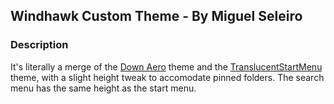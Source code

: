 ## Windhawk Custom Theme - By Miguel Seleiro

### Description

It's literally a merge of the [Down Aero](https://github.com/ramensoftware/windows-11-start-menu-styling-guide/blob/main/Themes/Down%20Aero/README.md) theme and the [TranslucentStartMenu](https://github.com/ramensoftware/windows-11-start-menu-styling-guide/blob/main/Themes/TranslucentStartMenu/README.md) theme, with a slight height tweak to accomodate pinned folders.
The search menu has the same height as the start menu.